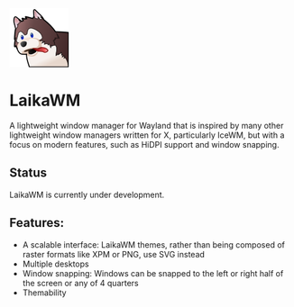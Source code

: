 ![Laika Logo](https://raw.githubusercontent.com/ianmartinez/laikawm/master/logo/laika.png)

# LaikaWM
A lightweight window manager for Wayland that is inspired by many other lightweight window managers written for X, particularly IceWM, but with a focus on modern features, such as HiDPI support and window snapping.

## Status
LaikaWM is currently under development.

## Features: 
  - A scalable interface: LaikaWM themes, rather than being composed of raster formats like XPM or PNG, use SVG instead
  - Multiple desktops
  - Window snapping: Windows can be snapped to the left or right half of the screen or any of 4 quarters
  - Themability
